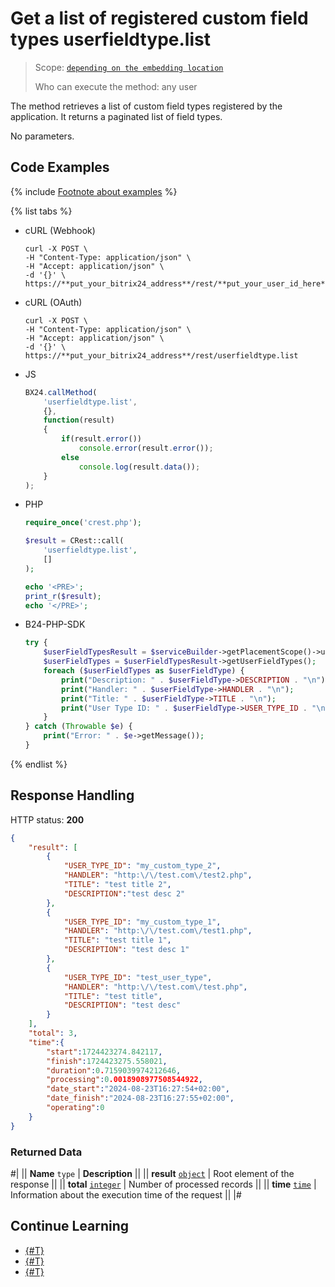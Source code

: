# Get a list of registered custom field types userfieldtype.list

> Scope: [`depending on the embedding location`](../../scopes/permissions.md)
>
> Who can execute the method: any user

The method retrieves a list of custom field types registered by the application. It returns a paginated list of field types.

No parameters.

## Code Examples

{% include [Footnote about examples](../../../_includes/examples.md) %}

{% list tabs %}

- cURL (Webhook)

    ```curl
    curl -X POST \
    -H "Content-Type: application/json" \
    -H "Accept: application/json" \
    -d '{}' \
    https://**put_your_bitrix24_address**/rest/**put_your_user_id_here**/**put_your_webhook_here**/userfieldtype.list
    ```

- cURL (OAuth)

    ```curl
    curl -X POST \
    -H "Content-Type: application/json" \
    -H "Accept: application/json" \
    -d '{}' \
    https://**put_your_bitrix24_address**/rest/userfieldtype.list
    ```

- JS

    ```js
    BX24.callMethod(
        'userfieldtype.list',
        {},
        function(result)
        {
            if(result.error())
                console.error(result.error());
            else
                console.log(result.data());
        }
    );
    ```

- PHP

    ```php
    require_once('crest.php');

    $result = CRest::call(
        'userfieldtype.list',
        []
    );

    echo '<PRE>';
    print_r($result);
    echo '</PRE>';
    ```

- B24-PHP-SDK

    ```php        
    try {
        $userFieldTypesResult = $serviceBuilder->getPlacementScope()->userFieldType()->list();
        $userFieldTypes = $userFieldTypesResult->getUserFieldTypes();
        foreach ($userFieldTypes as $userFieldType) {
            print("Description: " . $userFieldType->DESCRIPTION . "\n");
            print("Handler: " . $userFieldType->HANDLER . "\n");
            print("Title: " . $userFieldType->TITLE . "\n");
            print("User Type ID: " . $userFieldType->USER_TYPE_ID . "\n");
        }
    } catch (Throwable $e) {
        print("Error: " . $e->getMessage());
    }
    ```

{% endlist %}

## Response Handling

HTTP status: **200**

```json
{
    "result": [
        {
            "USER_TYPE_ID": "my_custom_type_2",
            "HANDLER": "http:\/\/test.com\/test2.php",
            "TITLE": "test title 2",
            "DESCRIPTION":"test desc 2"
        },
        {
            "USER_TYPE_ID": "my_custom_type_1",
            "HANDLER": "http:\/\/test.com\/test1.php",
            "TITLE": "test title 1",
            "DESCRIPTION": "test desc 1"
        },
        {
            "USER_TYPE_ID": "test_user_type",
            "HANDLER": "http:\/\/test.com\/test.php",
            "TITLE": "test title",
            "DESCRIPTION": "test desc"
        }
    ],
    "total": 3,
    "time":{
        "start":1724423274.842117,
        "finish":1724423275.558021,
        "duration":0.7159039974212646,
        "processing":0.0018908977508544922,
        "date_start":"2024-08-23T16:27:54+02:00",
        "date_finish":"2024-08-23T16:27:55+02:00",
        "operating":0
    }
}
```

### Returned Data

#|
|| **Name**
`type` | **Description** ||
|| **result**
[`object`](../../data-types.md) | Root element of the response ||
|| **total**
[`integer`](../../data-types.md) | Number of processed records ||
|| **time**
[`time`](../../data-types.md) | Information about the execution time of the request ||
|#

## Continue Learning

- [{#T}](./userfieldtype-add.md)
- [{#T}](./userfieldtype-update.md)
- [{#T}](./userfieldtype-delete.md)